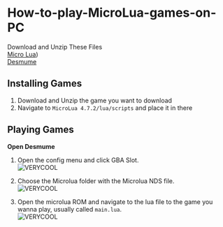 # How-to-play-MicroLua-games-on-PC

Download and Unzip These Files <br>
[Micro Lua](https://cdn.discordapp.com/attachments/1059666289896980592/1177400238974185627/MicroLua-4.7.2.zip?ex=65725e6c&is=655fe96c&hm=4f0be4f1a29445597e4ec095b97eb16d69686f5856ee0df3488b5b27dd28b673&)) <br>
[Desmume](https://github.com/TASEmulators/desmume/releases/tag/release_0_9_13)

## Installing Games
1. Download and Unzip the game you want to download
2. Navigate to `MicroLua 4.7.2/lua/scripts` and place it in there

## Playing Games

**Open Desmume**<br>

1. Open the config menu and click GBA Slot.<br>
![VERYCOOL](https://cdn.discordapp.com/attachments/980621690809757758/1079542554460180520/image.png "GAY!")

2. Choose the Microlua folder with the Microlua NDS file.<br>
![VERYCOOL](https://cdn.discordapp.com/attachments/1059666289896980592/1076046375415980084/image.png "GAY!")

3. Open the microlua ROM and navigate to the lua file to the game you wanna play, usually called `main.lua`.<br>
![VERYCOOL](https://cdn.discordapp.com/attachments/1059666289896980592/1076046892745637888/image.png "GAY!")
